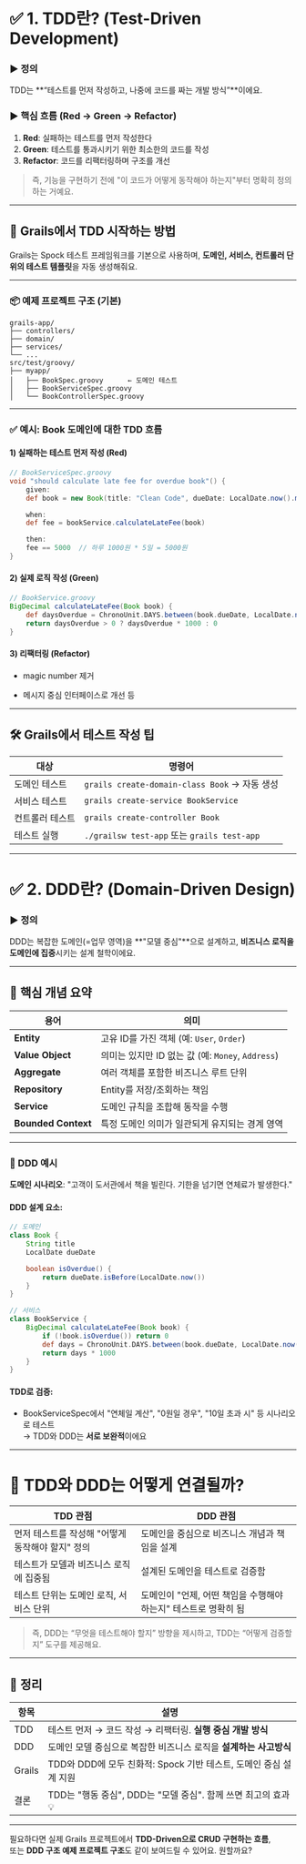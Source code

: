 
# ✅ 1. TDD란? (Test-Driven Development)

### ▶️ **정의**

TDD는 **“테스트를 먼저 작성하고, 나중에 코드를 짜는 개발 방식”**이에요.

### ▶️ **핵심 흐름 (Red → Green → Refactor)**

1. **Red**: 실패하는 테스트를 먼저 작성한다   
2. **Green**: 테스트를 통과시키기 위한 최소한의 코드를 작성
3. **Refactor**: 코드를 리팩터링하며 구조를 개선

> 즉, 기능을 구현하기 전에 "이 코드가 어떻게 동작해야 하는지"부터 명확히 정의하는 거예요.

---

## 🧪 Grails에서 TDD 시작하는 방법

Grails는 Spock 테스트 프레임워크를 기본으로 사용하며, **도메인, 서비스, 컨트롤러 단위의 테스트 템플릿**을 자동 생성해줘요.

---

### 📦 예제 프로젝트 구조 (기본)

```
grails-app/
├── controllers/
├── domain/
├── services/
└── ...
src/test/groovy/
├── myapp/
│   ├── BookSpec.groovy      ← 도메인 테스트
│   ├── BookServiceSpec.groovy
│   └── BookControllerSpec.groovy
```

---

### ✅ 예시: Book 도메인에 대한 TDD 흐름

#### 1) 실패하는 테스트 먼저 작성 (Red)

```groovy
// BookServiceSpec.groovy
void "should calculate late fee for overdue book"() {
    given:
    def book = new Book(title: "Clean Code", dueDate: LocalDate.now().minusDays(5))

    when:
    def fee = bookService.calculateLateFee(book)

    then:
    fee == 5000  // 하루 1000원 * 5일 = 5000원
}
```

#### 2) 실제 로직 작성 (Green)

```groovy
// BookService.groovy
BigDecimal calculateLateFee(Book book) {
    def daysOverdue = ChronoUnit.DAYS.between(book.dueDate, LocalDate.now())
    return daysOverdue > 0 ? daysOverdue * 1000 : 0
}
```

#### 3) 리팩터링 (Refactor)

- magic number 제거
    
- 메시지 중심 인터페이스로 개선 등
    

---

## 🛠 Grails에서 테스트 작성 팁

|대상|명령어|
|---|---|
|도메인 테스트|`grails create-domain-class Book` → 자동 생성|
|서비스 테스트|`grails create-service BookService`|
|컨트롤러 테스트|`grails create-controller Book`|
|테스트 실행|`./grailsw test-app` 또는 `grails test-app`|

---

# ✅ 2. DDD란? (Domain-Driven Design)

### ▶️ **정의**

DDD는 복잡한 도메인(=업무 영역)을 **"모델 중심"**으로 설계하고, **비즈니스 로직을 도메인에 집중**시키는 설계 철학이에요.

---

## 🧠 핵심 개념 요약

|용어|의미|
|---|---|
|**Entity**|고유 ID를 가진 객체 (예: `User`, `Order`)|
|**Value Object**|의미는 있지만 ID 없는 값 (예: `Money`, `Address`)|
|**Aggregate**|여러 객체를 포함한 비즈니스 루트 단위|
|**Repository**|Entity를 저장/조회하는 책임|
|**Service**|도메인 규칙을 조합해 동작을 수행|
|**Bounded Context**|특정 도메인 의미가 일관되게 유지되는 경계 영역|

---

### 📘 DDD 예시

**도메인 시나리오**: "고객이 도서관에서 책을 빌린다. 기한을 넘기면 연체료가 발생한다."

#### DDD 설계 요소:

```groovy
// 도메인
class Book {
    String title
    LocalDate dueDate

    boolean isOverdue() {
        return dueDate.isBefore(LocalDate.now())
    }
}

// 서비스
class BookService {
    BigDecimal calculateLateFee(Book book) {
        if (!book.isOverdue()) return 0
        def days = ChronoUnit.DAYS.between(book.dueDate, LocalDate.now())
        return days * 1000
    }
}
```

#### TDD로 검증:

- BookServiceSpec에서 "연체일 계산", "0원일 경우", "10일 초과 시" 등 시나리오로 테스트  
    → TDD와 DDD는 **서로 보완적**이에요
    

---

# 🔄 TDD와 DDD는 어떻게 연결될까?

|TDD 관점|DDD 관점|
|---|---|
|먼저 테스트를 작성해 "어떻게 동작해야 할지" 정의|도메인을 중심으로 비즈니스 개념과 책임을 설계|
|테스트가 모델과 비즈니스 로직에 집중됨|설계된 도메인을 테스트로 검증함|
|테스트 단위는 도메인 로직, 서비스 단위|도메인이 "언제, 어떤 책임을 수행해야 하는지" 테스트로 명확히 됨|

> 즉, DDD는 “무엇을 테스트해야 할지” 방향을 제시하고, TDD는 “어떻게 검증할지” 도구를 제공해요.

---

## 📌 정리

|항목|설명|
|---|---|
|TDD|테스트 먼저 → 코드 작성 → 리팩터링. **실행 중심 개발 방식**|
|DDD|도메인 모델 중심으로 복잡한 비즈니스 로직을 **설계하는 사고방식**|
|Grails|TDD와 DDD에 모두 친화적: Spock 기반 테스트, 도메인 중심 설계 지원|
|결론|TDD는 "행동 중심", DDD는 "모델 중심". 함께 쓰면 최고의 효과 💡|

---

필요하다면 실제 Grails 프로젝트에서 **TDD-Driven으로 CRUD 구현하는 흐름**,  
또는 **DDD 구조 예제 프로젝트 구조**도 같이 보여드릴 수 있어요. 원할까요?